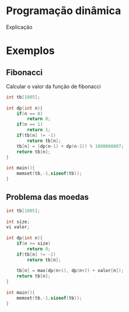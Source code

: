 # Programação dinâmica	

Explicação

# Exemplos	 

## Fibonacci 

Calcular o valor da função de fibonacci
```cpp	
int tb[1005];	
	
int dp(int n){	
	if(n == 0)	
		return 0;	
	if(n == 1)	
		return 1;	
	if(tb[n] != -1)	
		return tb[n];	
	tb[n] = (dp(n-1) + dp(n-2)) % 1000000007;	
	return tb[n];	
}	
	
int main(){	
	memset(tb,-1,sizeof(tb));	
}	
```	

## Problema das moedas

```cpp	
int tb[1005];	
	
int size;	
vi valor;	
	
int dp(int n){	
	if(n >= size)	
		return 0;	
	if(tb[n] != -1)	
		return tb[n];	
	
	tb[n] = max(dp(n+1), dp(n+2) + valor[n]);	
	return tb[n];	
}	
	
int main(){	
	memset(tb,-1,sizeof(tb));	
}	
```

